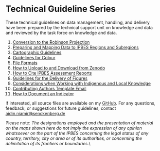 # Technical Guideline Series

These technical guidelines on data management, handling, and delivery have been prepared by the technical support unit on knowledge and data and reviewed by the task force on knowledge and data.

1. [Conversion to the Robinson Projection](https://ict.ipbes.net/geoinformation/conversion-to-the-robinson-projection-1)
2. [Preparing and Mapping Data to IPBES Regions and Subregions](https://ict.ipbes.net/geoinformation/technical-guidelines/preparing-and-mapping-data-to-ipbes-regions-and-sub-regions)
3. [Cartographic Guidelines ](https://ict.ipbes.net/ipbes-ict-guide/data-management/technical-guidelines/cartographic-guidelines)
4. [Guidelines for Colour](https://ict.ipbes.net/geoinformation/technical-guidelines/guidelines-for-colour)
5. [File Formats](https://ict.ipbes.net/data-management/technical-guidelines/file-formats)
6. [How to Upload to and Download from Zenodo](https://ict.ipbes.net/data-management/technical-guidelines/Zenodo)
7. [How to Cite IPBES Assessment Reports](https://ict.ipbes.net/data-management/technical-guidelines/suggested-citations)
8. [Guidelines for the Delivery of Figures](figures.md)
9. [Considerations when Working with Indigenous and Local Knowledge ](https://ict.ipbes.net/data-management/technical-guidelines/ILK-considerations)
10. [Contributing Authors Template Email ](https://ict.ipbes.net/ipbes-ict-guide/data-management/technical-guidelines/contributing-authors-email)
11. [How to Document an Indicator](how-to-document-an-indicator.md)

If interested, all source files are available on my [GitHub](https://github.com/jkumagai96/Technical-Guideline-Series). For any questions, feedback, or suggestions for future guidelines, contact [aidin.niamir@senckenberg.de](mailto:aidin.niamir@senckenberg.de)

Please note: _The designations employed and the presentation of material on the maps shown here do not imply the expression of any opinion whatsoever on the part of the IPBES concerning the legal status of any country, territory, city or area or of its authorities, or concerning the delimitation of its frontiers or boundaries._\
